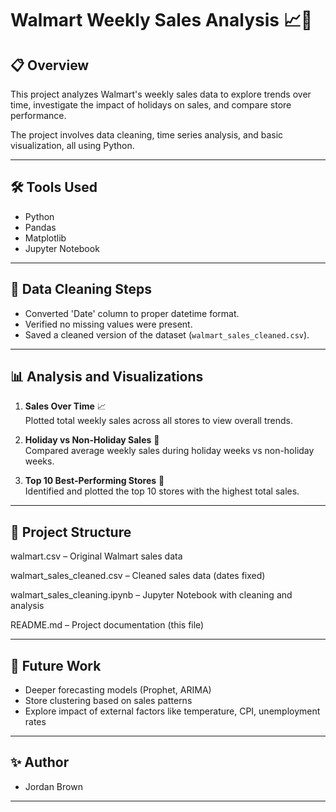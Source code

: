 # Walmart Weekly Sales Analysis 📈🛒

## 📋 Overview
This project analyzes Walmart's weekly sales data to explore trends over time, investigate the impact of holidays on sales, and compare store performance.

The project involves data cleaning, time series analysis, and basic visualization, all using Python.

---

## 🛠 Tools Used
- Python
- Pandas
- Matplotlib
- Jupyter Notebook

---

## 🧹 Data Cleaning Steps
- Converted 'Date' column to proper datetime format.
- Verified no missing values were present.
- Saved a cleaned version of the dataset (`walmart_sales_cleaned.csv`).

---

## 📊 Analysis and Visualizations
1. **Sales Over Time** 📈  
   Plotted total weekly sales across all stores to view overall trends.

2. **Holiday vs Non-Holiday Sales** 🎄  
   Compared average weekly sales during holiday weeks vs non-holiday weeks.

3. **Top 10 Best-Performing Stores** 🏬  
   Identified and plotted the top 10 stores with the highest total sales.

---

## 📂 Project Structure
walmart.csv – Original Walmart sales data

walmart_sales_cleaned.csv – Cleaned sales data (dates fixed)

walmart_sales_cleaning.ipynb – Jupyter Notebook with cleaning and analysis

README.md – Project documentation (this file)

---

## 🚀 Future Work
- Deeper forecasting models (Prophet, ARIMA)
- Store clustering based on sales patterns
- Explore impact of external factors like temperature, CPI, unemployment rates

---

## ✨ Author
- Jordan Brown

---
